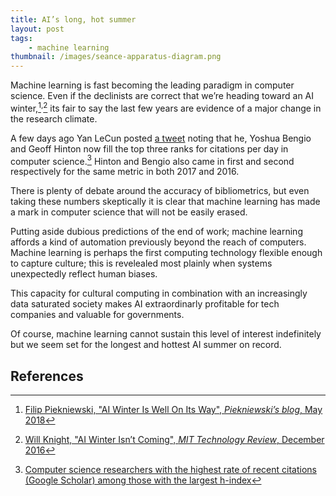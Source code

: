 ```yaml
---
title: AI’s long, hot summer
layout: post
tags:
    - machine learning
thumbnail: /images/seance-apparatus-diagram.png
---
```


Machine learning is fast becoming the leading paradigm in computer science. Even if the declinists are correct that we’re heading toward an AI winter,[^Piekniewski2018]<sup>,</sup>[^MITtechreview] its fair to say the last few years are evidence of a major change in the research climate.  

A few days ago Yan LeCun posted [a tweet](https://twitter.com/ylecun/status/1038506237015539712)
noting that he, Yoshua Bengio and Geoff Hinton now fill the top three ranks for citations per day in computer science.[^Bengio2018] Hinton and Bengio also came in first and second respectively for the same metric in both 2017 and 2016.

There is plenty of debate around the accuracy of bibliometrics, but even taking these numbers skeptically it is clear that machine learning has made a mark in computer science that will not be easily erased.

Putting aside dubious predictions of the end of work; machine learning affords a kind of automation previously beyond the reach of computers. Machine learning is perhaps the first computing technology flexible enough to capture culture; this is revelealed most plainly when systems unexpectedly reflect human biases. 

This capacity for cultural computing in combination with an increasingly data saturated society makes AI extraordinarly profitable for tech companies and valuable for governments.

Of course, machine learning cannot sustain this level of interest indefinitely but we seem set for the longest and hottest AI summer on record.

## References
[^Piekniewski2018]: [Filip Piekniewski, "AI Winter Is Well On Its Way", *Piekniewski’s blog*, May 2018](https://blog.piekniewski.info/2018/05/28/ai-winter-is-well-on-its-way/)
[^MITtechreview]: [Will Knight, "AI Winter Isn’t Coming", *MIT Technology Review*, December 2016](https://www.technologyreview.com/s/603062/ai-winter-isnt-coming/)
[^Bengio2018]: [Computer science researchers with the highest rate of recent citations (Google Scholar) among those with the largest h-index](http://www.iro.umontreal.ca/~bengioy/citation-rate-CS-1sept2018.html)

